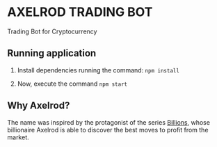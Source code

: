 # AXELROD TRADING BOT
Trading Bot for Cryptocurrency

## Running application

1) Install dependencies running the command: `npm install`

3) Now, execute the command `npm start`


## Why Axelrod?
The name was inspired by the protagonist of the series [Billions](http://www.imdb.com/title/tt4270492/), whose billionaire Axelrod is able to discover the best moves to profit from the market.
